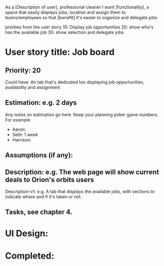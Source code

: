 As a [Description of user], professional cleaner
I want [functionality], a space that easily displays jobs, location and assign them to teams/employees
so that [benefit] it's easier to organize and delegate jobs

prioities from the user story
10: Display job opportunities 
20: show who's has the avaliable job
30: show selection and delegate jobs.


# User story title: Job board

## Priority: 20
Could have:
An tab that's dedicated too displaying job oppurtunities, availability and assignment


## Estimation: e.g. 2 days
Any notes on estimation go here. Keep your planning poker game numbers. For example
* Aaron:
* Seth: 1 week
* Harrison:


## Assumptions (if any):

## Description: e.g. The web page will show current deals to Orion's orbits users

Description-v1: e.g. A tab that displays the available jobs, with sections to indicate where and if it's taken or not. 

## Tasks, see chapter 4.



# UI Design:


# Completed: